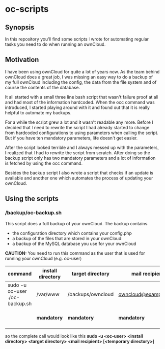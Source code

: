 # oc-scripts

## Synopsis

In this repository you'll find some scripts I wrote for automating regular tasks you need to do when running an ownCloud.

## Motivation

I have been using ownCloud for quite a lot of years now. As the team behind ownCloud does a great job, I was missing an easy way to do a backup of my full ownCloud including the config, the data from the file system and of course the contents of the database.

It all started with a small three line bash script that wasn't failure proof at all and had most of the information hardcoded. When the occ command was introduced, I started playing around with it and found out that it is really helpful to automate my backups.

For a while the script grew a lot and it wasn't readable any more. Before I decided that I need to rewrite the script I had already started to change from hardcoded configurations to using parameters when calling the script. But if you have ten mandatory parameters, life doesn't get easier.

After the script looked terrible and I always messed up with the parameters, I realized that I had to rewrite the script from scratch. After doing so the backup script only has two mandatory parameters and a lot of information is fetched by using the occ command.

Besides the backup script I also wrote a script that checks if an update is available and another one which automates the process of updating your ownCloud.

## Using the scripts

### /backup/oc-backup.sh

This script does a full backup of your ownCloud. The backup contains
 * the configuration directory which contains your config.php
 * a backup of the files that are stored in your ownCloud
 * a backup of the MySQL database you use for your ownCloud

**CAUTION:** You need to run this command as the user that is used for running your ownCloud (e.g. oc-user)

| command                        | install directory | target directory  | mail recipient       | temporary directory             | 
| ------------------------------ | ----------------- | ----------------- | -------------------- | ------------------------------- |
| sudo -u oc-user ./oc-backup.sh | /var/www          | /backups/owncloud | owncloud@example.com | /tmp                            |
|                                | **mandatory**     | **mandatory**     | **mandatory**        | _optional (default /tmp)_ |

so the complete call would look like this **sudo -u \<oc-user\> \<install directory\> \<target directory\> \<mail recipient\> [\<temporary directory\>]**
